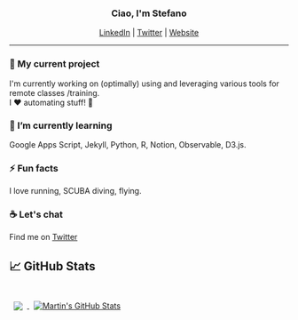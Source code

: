 <!--
**stefanocaglio/stefanocaglio** is a ✨ _special_ ✨ repository because its `README.md` (this file) appears on your GitHub profile.

- 🔭 I’m currently working on ...
- 🌱 I’m currently learning ...
- 👯 I’m looking to collaborate on ...
- 🤔 I’m looking for help with ...
- 💬 Ask me about ...
- 📫 How to reach me: ...
- 😄 Pronouns: ...
- ⚡ Fun fact: ...
-->

<h3 align="center">Ciao, I'm Stefano</h3>
<p align="center"><a href="https://www.linkedin.com/in/stefanocaglio/">LinkedIn</a> | <a href="https://twitter.com/stefanocaglio">Twitter</a> | <a href="https://stefanocaglio.com">Website</a>
  
<hr>

### 🔭  My current project

I'm currently working on (optimally) using and leveraging various tools for remote classes /training. <br>
I ❤️ automating stuff! 🦾 

### 🌱  I’m currently learning 

Google Apps Script, Jekyll, Python, R, Notion, Observable, D3.js.

### ⚡ Fun facts
I love running, SCUBA diving, flying.

### :coffee: Let's chat

Find me on [Twitter](https://twitter.com/stefanocaglio)


## &#x1f4c8; GitHub Stats

<br>

<a href="https://github.com/stefanocaglio">
  <img align="center" style="margin:0.5rem" src="https://github-readme-stats.vercel.app/api/top-langs/?username=stefanocaglio&hide=html,css&title_color=ffffff&text_color=c9cacc&icon_color=4AB197&bg_color=1A2B34" />
</a>

<a href="https://github.com/stefanocaglio">
  <img align="center" style="margin:0.5rem" src="https://github-readme-stats.vercel.app/api?username=stefanocaglio&show_icons=true&line_height=27&count_private=true&title_color=ffffff&text_color=c9cacc&icon_color=4AB097&bg_color=1A2B34" alt="Martin's GitHub Stats" />
</a>
